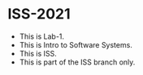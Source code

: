 # ISS-2021
* This is Lab-1.
* This is Intro to Software Systems.
* This is ISS.
* This is part of the ISS branch only.
